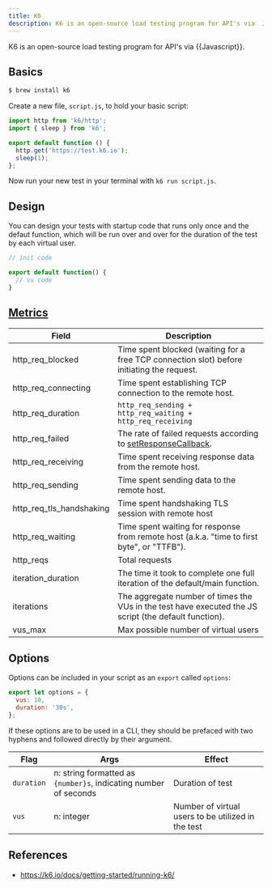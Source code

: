 ```yaml
---
title: K6
description: K6 is an open-source load testing program for API's via  Javascript.
---
```


K6 is an open-source load testing program for API's via {{Javascript}}.

## Basics

```bash
$ brew install k6
```

Create a new file, `script.js`,  to hold your basic script:

```javascript
import http from 'k6/http';
import { sleep } from 'k6';

export default function () {
  http.get('https://test.k6.io');
  sleep(1);
};
```

Now run your new test in your terminal with `k6 run script.js`.

## Design

You can design your tests with startup code that runs only once and the defaut function, which will be run over and over for the duration of the test by each virtual user.

```javascript
// init code

export default function() {
  // vu code
}
```

## [Metrics][]

Field | Description
--- | ---
http_req_blocked |Time spent blocked (waiting for a free TCP connection slot) before initiating the request.
http_req_connecting |Time spent establishing TCP connection to the remote host.
http_req_duration |`http_req_sending + http_req_waiting + http_req_receiving`
http_req_failed |The rate of failed requests according to [setResponseCallback](https://k6.io/docs/javascript-api/k6-http/setresponsecallback-callback).
http_req_receiving |Time spent receiving response data from the remote host.
http_req_sending |Time spent sending data to the remote host.
http_req_tls_handshaking |Time spent handshaking TLS session with remote host
http_req_waiting |Time spent waiting for response from remote host (a.k.a. \"time to first byte\", or \"TTFB\").
http_reqs |Total requests
iteration_duration |The time it took to complete one full iteration of the default/main function.
iterations |The aggregate number of times the VUs in the test have executed the JS script (the default function).
vus_max |Max possible number of virtual users

## Options

Options can be included in your script as an `export` called `options`:

```javascript
export let options = {
  vus: 10,
  duration: '30s',
};
```

If these options are to be used in a CLI, they should be prefaced with two hyphens and followed directly by their argument.

Flag | Args | Effect
--- | --- | ---
`duration` |n: string formatted as `{number}s`, indicating number of seconds|Duration of test
`vus` |n: integer|Number of virtual users to be utilized in the test

## References

- https://k6.io/docs/getting-started/running-k6/

[Metrics]: https://k6.io/docs/using-k6/metrics/

